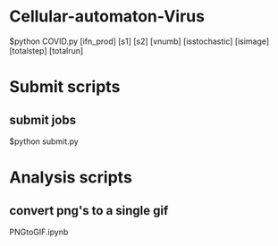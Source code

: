 # Cellular-automaton-Virus
$python COVID.py [ifn_prod] [s1] [s2] [vnumb] [isstochastic] [isimage] [totalstep] [totalrun]  

# Submit scripts
## submit jobs
$python submit.py 

# Analysis scripts
## convert png's to a single gif
PNGtoGIF.ipynb 
